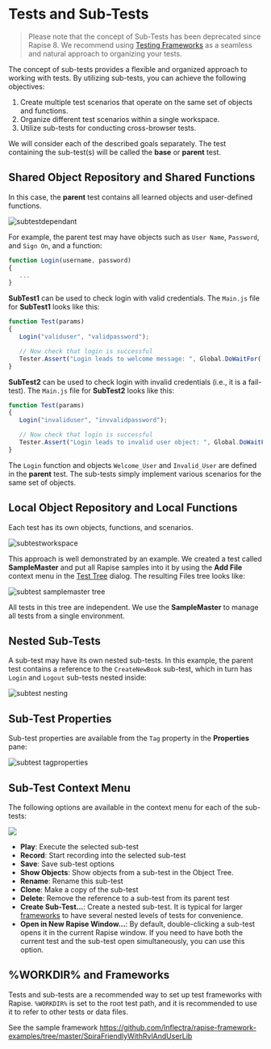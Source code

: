 # Tests and Sub-Tests

> Please note that the concept of Sub-Tests has been deprecated since Rapise 8. We recommend using [Testing Frameworks](./Frameworks/frameworks.md) as a seamless and natural approach to organizing your tests.

The concept of sub-tests provides a flexible and organized approach to working with tests. By utilizing sub-tests, you can achieve the following objectives:

1.  Create multiple test scenarios that operate on the same set of objects and functions.
2.  Organize different test scenarios within a single workspace.
3.  Utilize sub-tests for conducting cross-browser tests.

We will consider each of the described goals separately. The test containing the sub-test(s) will be called the **base** or **parent** test.

## Shared Object Repository and Shared Functions

In this case, the **parent** test contains all learned objects and user-defined functions.

![subtestdependant](./img/tests_and_sub_tests1.png)

For example, the parent test may have objects such as `User Name`, `Password`, and `Sign On`, and a function:

```javascript
function Login(username, password)
{
   ...
}
```

**SubTest1** can be used to check login with valid credentials. The `Main.js` file for **SubTest1** looks like this:

```javascript
function Test(params)
{
   Login("validuser", "validpassword");

   // Now check that login is successful
   Tester.Assert("Login leads to welcome message: ", Global.DoWaitFor('Welcome_User'));
}
```

**SubTest2** can be used to check login with invalid credentials (i.e., it is a fail-test). The `Main.js` file for **SubTest2** looks like this:

```javascript
function Test(params)
{
   Login("invaliduser", "invvalidpassword");

   // Now check that login is successful
   Tester.Assert("Login leads to invalid user object: ", Global.DoWaitFor('Invalid_User'));
}
```

The `Login` function and objects `Welcome_User` and `Invalid_User` are defined in the **parent** test. The sub-tests simply implement various scenarios for the same set of objects.

## Local Object Repository and Local Functions

Each test has its own objects, functions, and scenarios.

![subtestworkspace](./img/tests_and_sub_tests2.png)

This approach is well demonstrated by an example. We created a test called **SampleMaster** and put all Rapise samples into it by using the **Add File** context menu in the [Test Tree](test_files_dialog.md) dialog. The resulting Files tree looks like:

![subtest samplemaster tree](./img/tests_and_sub_tests3.png)

All tests in this tree are independent. We use the **SampleMaster** to manage all tests from a single environment.

## Nested Sub-Tests

A sub-test may have its own nested sub-tests. In this example, the parent test contains a reference to the `CreateNewBook` sub-test, which in turn has `Login` and `Logout` sub-tests nested inside:

![subtest nesting](./img/tests_and_sub_tests4.png)

## Sub-Test Properties

Sub-test properties are available from the `Tag` property in the **Properties** pane:

![subtest tagproperties](./img/tests_and_sub_tests5.png)

## Sub-Test Context Menu

The following options are available in the context menu for each of the sub-tests:

![](./img/tests_and_sub_tests6.png)

-   **Play**: Execute the selected sub-test
-   **Record**: Start recording into the selected sub-test
-   **Save**: Save sub-test options
-   **Show Objects**: Show objects from a sub-test in the Object Tree.
-   **Rename**: Rename this sub-test
-   **Clone**: Make a copy of the sub-test
-   **Delete**: Remove the reference to a sub-test from its parent test
-   **Create Sub-Test...**: Create a nested sub-test. It is typical for larger [frameworks](../Intro/framework.md) to have several nested levels of tests for convenience.
-   **Open in New Rapise Window...**: By default, double-clicking a sub-test opens it in the current Rapise window. If you need to have both the current test and the sub-test open simultaneously, you can use this option.

## %WORKDIR% and Frameworks

Tests and sub-tests are a recommended way to set up test frameworks with Rapise. `%WORKDIR%` is set to the root test path, and it is recommended to use it to refer to other tests or data files.

See the sample framework <https://github.com/Inflectra/rapise-framework-examples/tree/master/SpiraFriendlyWithRvlAndUserLib>